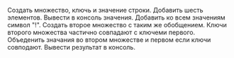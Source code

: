 Создать множество, ключь и значение строки. Добавить шесть элементов. Вывести в консоль значения. Добавить ко всем значениям символ "!".
Создать второе множество с таким же обобщением. Ключи второго множества частично совпадают с ключеми первого. 
Объеденить значания во втором множестве и первом если ключи совподают. Вывести результат в консоль.
